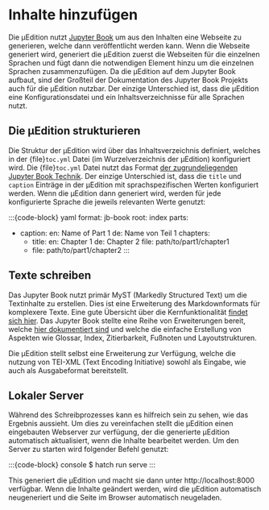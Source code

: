 # Inhalte hinzufügen

Die μEdition nutzt [Jupyter Book](https://jupyterbook.org) um aus den Inhalten eine Webseite zu generieren,
welche dann veröffentlicht werden kann. Wenn die Webseite generiert wird, generiert die μEdition zuerst die
Webseiten für die einzelnen Sprachen und fügt dann die notwendigen Element hinzu um die einzelnen Sprachen
zusammenzufügen. Da die μEdition auf dem Jupyter Book aufbaut, sind der Großteil der Dokumentation des
Jupyter Book Projekts auch für die μEdition nutzbar. Der einzige Unterschied ist, dass die μEdition eine
Konfigurationsdatei und ein Inhaltsverzeichnisse für alle Sprachen nutzt.

## Die μEdition strukturieren

Die Struktur der μEdition wird über das Inhaltsverzeichnis definiert, welches in der {file}`toc.yml` Datei
(im Wurzelverzeichnis der μEdition) konfiguriert wird. Die {file}`toc.yml` Datei nutzt das Format
[der zugrundeliegenden Jupyter Book Technik](https://jupyterbook.org/en/stable/structure/toc.html). Der
einzige Unterschied ist, dass die `title` und `caption` Einträge in der μEdition mit sprachspezifischen
Werten konfiguriert werden. Wenn die μEdition dann generiert wird, werden für jede konfigurierte Sprache
die jeweils relevanten Werte genutzt:

:::{code-block} yaml
format: jb-book
root: index
parts:
  - caption:
      en: Name of Part 1
      de: Name von Teil 1
    chapters:
    - title:
        en: Chapter 1
        de: Chapter 2
      file: path/to/part1/chapter1
    - file: path/to/part1/chapter2
:::

## Texte schreiben

Das Jupyter Book nutzt primär MyST (Markedly Structured Text) um die Textinhalte zu erstellen. Dies ist eine Erweiterung
des Markdownformats für komplexere Texte. Eine gute Übersicht über die Kernfunktionalität
[findet sich hier](https://myst-parser.readthedocs.io/en/latest/syntax/typography.html). Das Jupyter Book stellte eine
Reihe von Erweiterungen bereit, welche [hier dokumentiert sind](https://jupyterbook.org/en/stable/content/index.html)
und welche die einfache Erstellung von Aspekten wie Glossar, Index, Zitierbarkeit, Fußnoten und Layoutstrukturen.

Die μEdition stellt selbst eine Erweiterung zur Verfügung, welche die nutzung von TEI-XML (Text Encoding Initiative)
sowohl als Eingabe, wie auch als Ausgabeformat bereitstellt.

## Lokaler Server

Während des Schreibprozesses kann es hilfreich sein zu sehen, wie das Ergebnis aussieht. Um dies zu vereinfachen stellt
die μEdition einen eingebauten Webserver zur verfügung, der die generierte μEdition automatisch aktualisiert, wenn die
Inhalte bearbeitet werden. Um den Server zu starten wird folgender Befehl genutzt:

:::{code-block} console
$ hatch run serve
:::

This generiert die μEdition und macht sie dann unter http://localhost:8000 verfügbar. Wenn die Inhalte geändert werden,
wird die μEdition automatisch neugeneriert und die Seite im Browser automatisch neugeladen.
